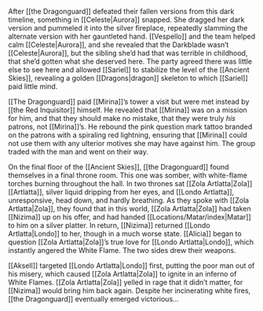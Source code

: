 After [[the Dragonguard]] defeated their fallen versions from this dark timeline, something in [[Celeste|Aurora]] snapped. She dragged her dark version and pummeled it into the silver fireplace, repeatedly slamming the alternate version with her gauntleted hand. [[Vespello]] and the team helped calm [[Celeste|Aurora]], and she revealed that the Darkblade wasn’t [[Celeste|Aurora]], but the sibling she’d had that was terrible in childhood, that she’d gotten what she deserved here. The party agreed there was little else to see here and allowed [[Sariel]] to stabilize the level of the [[Ancient Skies]], revealing a golden [[Dragons|dragon]] skeleton to which [[Sariel]] paid little mind.

[[The Dragonguard]] paid [[Mirina]]’s tower a visit but were met instead by [[the Red Inquisitor]] himself. He revealed that [[Mirina]] was on a mission for him, and that they should make no mistake, that they were truly *his* patrons, not [[Mirina]]’s. He rebound the pink question mark tattoo branded on the patrons with a spiraling red lightning, ensuring that [[Mirina]] could not use them with any ulterior motives she may have against him. The group traded with the man and went on their way.

On the final floor of the [[Ancient Skies]], [[the Dragonguard]] found themselves in a final throne room. This one was somber, with white-flame torches burning throughout the hall. In two thrones sat [[Zola Artlatta|Zola]] [[Artlatta]], silver liquid dripping from her eyes, and [[Londo Artlatta]], unresponsive, head down, and hardly breathing. As they spoke with [[Zola Artlatta|Zola]], they found that in this world, [[Zola Artlatta|Zola]] had taken [[Nizima]] up on his offer, and had handed [[Locations/Matar/index|Matar]] to him on a silver platter. In return, [[Nizima]] returned [[Londo Artlatta|Londo]] to her, though in a much worse state. [[Alicia]] began to question [[Zola Artlatta|Zola]]’s true love for [[Londo Artlatta|Londo]], which instantly angered the White Flame. The two sides drew their weapons. 

[[Aksell]] targeted [[Londo Artlatta|Londo]] first, putting the poor man out of his misery, which caused [[Zola Artlatta|Zola]] to ignite in an inferno of White Flames. [[Zola Artlatta|Zola]] yelled in rage that it didn’t matter, for [[Nizima]] would bring him back again. Despite her incinerating white fires, [[the Dragonguard]] eventually emerged victorious…  
